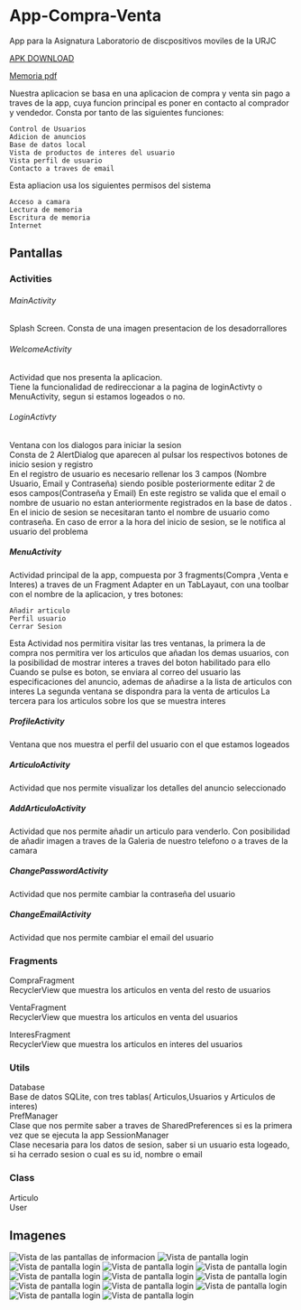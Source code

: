 # App-Compra-Venta
App para la Asignatura Laboratorio de discpositivos moviles de la URJC
 
 [APK DOWNLOAD](https://drive.google.com/open?id=1VoCwylB85xRevmN5coeOU77_4tMve3rt)
   
   [Memoria pdf](https://drive.google.com/open?id=1mrEkZSJ0KdbGfk1xEDv_-G2tEd8tmS9_)

 
Nuestra aplicacion se basa en una aplicacion de compra y venta sin pago a traves de la app, cuya funcion principal es poner en contacto al comprador y vendedor.
Consta por tanto de las siguientes funciones:

    Control de Usuarios
    Adicion de anuncios
    Base de datos local
    Vista de productos de interes del usuario
    Vista perfil de usuario
    Contacto a traves de email
    
Esta apliacion usa los siguientes permisos del sistema

    Acceso a camara
    Lectura de memoria
    Escritura de memoria 
    Internet

## Pantallas  
### Activities  
###### MainActivity  
Splash Screen. 
 Consta de una imagen presentacion de los desadorrallores
###### WelcomeActivity  
 Actividad que nos presenta la aplicacion.  
 Tiene la funcionalidad de redireccionar a la pagina de loginActivty o MenuActivity, segun si estamos logeados o no.



###### LoginActivty  
Ventana con los dialogos para iniciar la sesion    
Consta de 2 AlertDialog que aparecen al pulsar los respectivos botones de inicio sesion y registro  
En el registro de usuario es necesario rellenar los 3 campos (Nombre Usuario, Email y Contraseña) siendo posible posteriormente editar 2 de esos campos(Contraseña y Email)
En este registro se valida que el email o nombre de usuario no estan anteriormente registrados en la base de datos .  
En el inicio de sesion se necesitaran tanto el nombre de usuario como contraseña. En caso de error a la hora del inicio de sesion, se le notifica al usuario del problema
 
 
 
##### MenuActivity
Actividad principal de la app, compuesta por 3 fragments(Compra ,Venta e Interes) a traves de un Fragment Adapter en un TabLayaut,
con una toolbar con el nombre de la aplicacion, y tres botones: 

    Añadir articulo
    Perfil usuario
    Cerrar Sesion
   
Esta Actividad nos permitira visitar las tres ventanas, la primera la de compra nos permitira ver los articulos que añadan los demas usuarios, con la posibilidad de mostrar interes a traves del boton habilitado para ello
Cuando se pulse es boton, se enviara al correo del usuario las especificaciones del anuncio, ademas de añadirse a la lista de articulos con interes
La segunda ventana se dispondra para la venta de articulos
La tercera para los articulos sobre los que se muestra interes
        
##### ProfileActivity
Ventana que nos muestra el perfil del usuario con el que estamos logeados
##### ArticuloActivity
Actividad que nos permite visualizar los detalles del anuncio seleccionado
##### AddArticuloActivity
Actividad que nos permite añadir un articulo para venderlo.
Con posibilidad de añadir imagen a traves de la Galeria de nuestro telefono o a traves de la camara

##### ChangePasswordActivity  
Actividad que nos permite cambiar la contraseña del usuario
##### ChangeEmailActivity
Actividad que nos permite cambiar el email del usuario
### Fragments  

CompraFragment  
RecyclerView  que muestra los articulos en venta del resto de usuarios 
 
VentaFragment  
RecyclerView  que muestra los articulos en venta del usuarios  

InteresFragment  
RecyclerView  que muestra los articulos en interes del usuarios  
### Utils
Database  
Base de datos SQLite, con tres tablas( Articulos,Usuarios y Articulos de interes)   
PrefManager    
Clase que nos permite saber a traves de   SharedPreferences si es la primera vez que se ejecuta la app
SessionManager  
Clase necesaria para los datos de sesion, saber si un usuario esta logeado, si ha cerrado sesion o cual es su id, nombre o email  
### Class
Articulo  
User

## Imagenes
 ![Vista de las pantallas de informacion](readmeFiles/WelcomeActivity.jpg)
![Vista de pantalla login](readmeFiles/Screenshot_1516026501.png)
![Vista de pantalla login](readmeFiles/add1.jpg)
![Vista de pantalla login](readmeFiles/menu.jpg)
![Vista de pantalla login](readmeFiles/menu2.jpg)
![Vista de pantalla login](readmeFiles/Screenshot_20180115-125708.png)
![Vista de pantalla login](readmeFiles/Screenshot_20180115-125800.png)
![Vista de pantalla login](readmeFiles/Screenshot_1516026501.png)
![Vista de pantalla login](readmeFiles/Screenshot_20180115-130611.png)
![Vista de pantalla login](readmeFiles/Screenshot_20180115-161333.png)
![Vista de pantalla login](readmeFiles/Screenshot_20180115-130616.png)
![Vista de pantalla login](readmeFiles/Screenshot_20180115-163447.png)
![Vista de pantalla login](readmeFiles/Screenshot_1516011148.png)